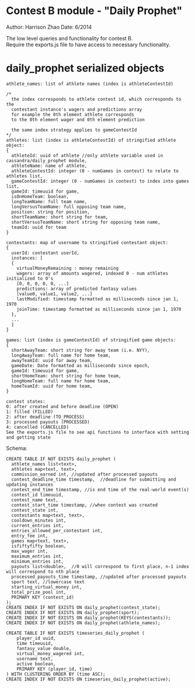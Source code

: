 Contest B module - "Daily Prophet"
====================================
Author: Harrison Zhao
Date: 6/2014

The low level queries and functionality for contest B. <br>
Require the exports.js file to have access to necessary functionality.

daily_prophet serialized objects
===================================================
    athlete_names: list of athlete names (index is athleteContestId)

    /*
      the index corresponds to athlete contest id, which corresponds to the
      contestant instance's wagers and predictions array
      for example the 0th element athlete corresponds
      to the 0th element wager and 0th element prediction

      the same index strategy applies to gameContestId
    */
    athletes: list (index is athleteContestId) of stringified athlete object:
    {
      athleteId: uuid of athlete //only athlete variable used in cassandra/daily_prophet module,
      athleteName: name of athlete,
      athleteContestId: integer (0 - numGames in contest) to relate to athletes list,
      gameContestId: integer (0 - numGames in contest) to index into games list,
      gameId: timeuuid for game,
      isOnHomeTeam: boolean,
      longTeamName: full team name,
      longVersusTeamName: full opposing team name,
      position: string for position,
      shortTeamName: short string for team,
      shortVersusTeamName: short string for opposing team name,
      teamId: uuid for team
    }

    contestants: map of username to stringified contestant object:
    {
      userId: contestant userId,
      instances: [
      {
        virtualMoneyRemaining : money remaining
        wagers: array of amounts wagered, indexed 0 - num athletes initialized to 0's
        [0, 0, 0, 0, 0, ...]
        predictions: array of predicted fantasy values
        [value0, value1, value2, ...]
        lastModified: timestamp formatted as milliseconds since jan 1, 1970
        joinTime: timestamp formatted as milliseconds since jan 1, 1970
      },
      ...
      ]
    }

    games: list (index is gameContestId) of stringified game objects:
    {
      shortAwayTeam: short string for away team (i.e. NYY),
      longAwayTeam: full name for home team,
      awayTeamId: uuid for away team,
      gameDate: Date formatted as milliseconds since epoch,
      gameId: timeuuid for game,
      shortHomeTeam: short string for home team,
      longHomeTeam: full name for home team,
      homeTeamId: uuid for home team,
    }

    contest states:
    0: after created and before deadline (OPEN)
    1: filled (FILLED)
    2: after deadline (TO_PROCESS)
    3: processed payouts (PROCESSED)
    4: cancelled (CANCELLED)
    See the exports.js file to see api functions to interface with setting and getting state

Schema:

    CREATE TABLE IF NOT EXISTS daily_prophet (
      athlete_names list<text>,
      athletes map<text, text>,
      commission_earned int, //updated after processed payouts
      contest_deadline_time timestamp,  //deadline for submitting and updating instances
      contest_end_time timestamp, //is end time of the real-world event(s)
      contest_id timeuuid,
      contest_name text,
      contest_start_time timestamp, //when contest was created
      contest_state int,
      contestants map<text, text>,
      cooldown_minutes int,
      current_entries int,
      entries_allowed_per_contestant int,
      entry_fee int,
      games map<text, text>,
      isfiftyfifty boolean,
      max_wager int,
      maximum_entries int,
      minimum_entries int,
      payouts list<double>,  //0 will correspond to first place, n-1 index will correspond to nth place
      processed_payouts_time timestamp, //updated after processed payouts
      sport text, //lowercase text
      starting_virtual_money int,
      total_prize_pool int,
      PRIMARY KEY (contest_id)
    );
    CREATE INDEX IF NOT EXISTS ON daily_prophet(contest_state);
    CREATE INDEX IF NOT EXISTS ON daily_prophet(sport);
    CREATE INDEX IF NOT EXISTS ON daily_prophet(KEYS(contestants));
    CREATE INDEX IF NOT EXISTS ON daily_prophet(athlete_names);

    CREATE TABLE IF NOT EXISTS timeseries_daily_prophet (
        player_id uuid,
        time timeuuid,
        fantasy_value double,
        virtual_money_wagered int,
        username text,
        active boolean,
        PRIMARY KEY (player_id, time)
    ) WITH CLUSTERING ORDER BY (time ASC);
    CREATE INDEX IF NOT EXISTS ON timeseries_daily_prophet(active);